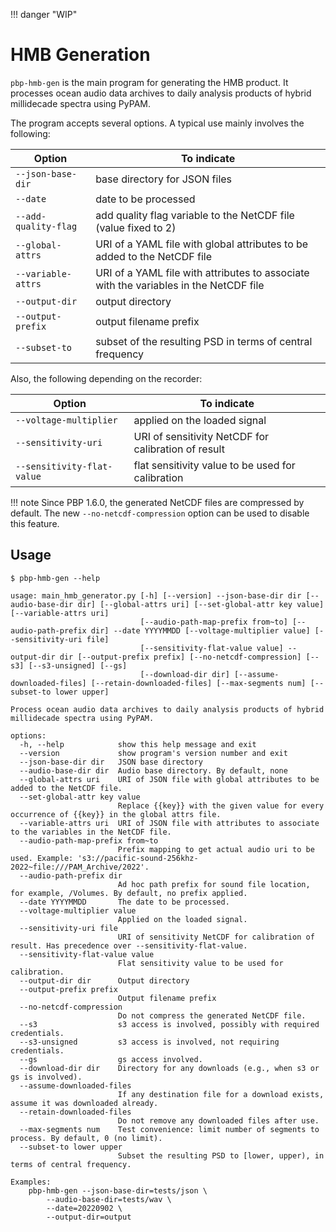 !!! danger "WIP"

# HMB Generation

`pbp-hmb-gen` is the main program for generating the HMB product.
It processes ocean audio data archives to daily analysis products of hybrid millidecade spectra using PyPAM.

The program accepts several options.
A typical use mainly involves the following:

| Option            | To indicate                                                                           |
| ----------------- |---------------------------------------------------------------------------------------|
| `--json-base-dir` | base directory for JSON files                                                         |
| `--date`          | date to be processed                                                                  |
| `--add-quality-flag` | add quality flag variable to the NetCDF file (value fixed to 2)                    |
| `--global-attrs`  | URI of a YAML file with global attributes to be added to the NetCDF file              |
| `--variable-attrs`| URI of a YAML file with attributes to associate with the variables in the NetCDF file |
| `--output-dir`    | output directory                                                                      |
| `--output-prefix` | output filename prefix                                                                |
| `--subset-to`     | subset of the resulting PSD in terms of central frequency                             |

Also, the following depending on the recorder:

| Option                   | To indicate   |
| ------------------------ |--------------- |
| `--voltage-multiplier`   | applied on the loaded signal   |
| `--sensitivity-uri`      | URI of sensitivity NetCDF for calibration of result |
| `--sensitivity-flat-value`| flat sensitivity value to be used for calibration |

!!! note
    Since PBP 1.6.0, the generated NetCDF files are compressed by default.
    The new `--no-netcdf-compression` option can be used to disable this feature.

## Usage

```shell
$ pbp-hmb-gen --help
```
```text
usage: main_hmb_generator.py [-h] [--version] --json-base-dir dir [--audio-base-dir dir] [--global-attrs uri] [--set-global-attr key value] [--variable-attrs uri]
                             [--audio-path-map-prefix from~to] [--audio-path-prefix dir] --date YYYYMMDD [--voltage-multiplier value] [--sensitivity-uri file]
                             [--sensitivity-flat-value value] --output-dir dir [--output-prefix prefix] [--no-netcdf-compression] [--s3] [--s3-unsigned] [--gs]
                             [--download-dir dir] [--assume-downloaded-files] [--retain-downloaded-files] [--max-segments num] [--subset-to lower upper]

Process ocean audio data archives to daily analysis products of hybrid millidecade spectra using PyPAM.

options:
  -h, --help            show this help message and exit
  --version             show program's version number and exit
  --json-base-dir dir   JSON base directory
  --audio-base-dir dir  Audio base directory. By default, none
  --global-attrs uri    URI of JSON file with global attributes to be added to the NetCDF file.
  --set-global-attr key value
                        Replace {{key}} with the given value for every occurrence of {{key}} in the global attrs file.
  --variable-attrs uri  URI of JSON file with attributes to associate to the variables in the NetCDF file.
  --audio-path-map-prefix from~to
                        Prefix mapping to get actual audio uri to be used. Example: 's3://pacific-sound-256khz-2022~file:///PAM_Archive/2022'.
  --audio-path-prefix dir
                        Ad hoc path prefix for sound file location, for example, /Volumes. By default, no prefix applied.
  --date YYYYMMDD       The date to be processed.
  --voltage-multiplier value
                        Applied on the loaded signal.
  --sensitivity-uri file
                        URI of sensitivity NetCDF for calibration of result. Has precedence over --sensitivity-flat-value.
  --sensitivity-flat-value value
                        Flat sensitivity value to be used for calibration.
  --output-dir dir      Output directory
  --output-prefix prefix
                        Output filename prefix
  --no-netcdf-compression
                        Do not compress the generated NetCDF file.
  --s3                  s3 access is involved, possibly with required credentials.
  --s3-unsigned         s3 access is involved, not requiring credentials.
  --gs                  gs access involved.
  --download-dir dir    Directory for any downloads (e.g., when s3 or gs is involved).
  --assume-downloaded-files
                        If any destination file for a download exists, assume it was downloaded already.
  --retain-downloaded-files
                        Do not remove any downloaded files after use.
  --max-segments num    Test convenience: limit number of segments to process. By default, 0 (no limit).
  --subset-to lower upper
                        Subset the resulting PSD to [lower, upper), in terms of central frequency.

Examples:
    pbp-hmb-gen --json-base-dir=tests/json \
        --audio-base-dir=tests/wav \
        --date=20220902 \
        --output-dir=output
```